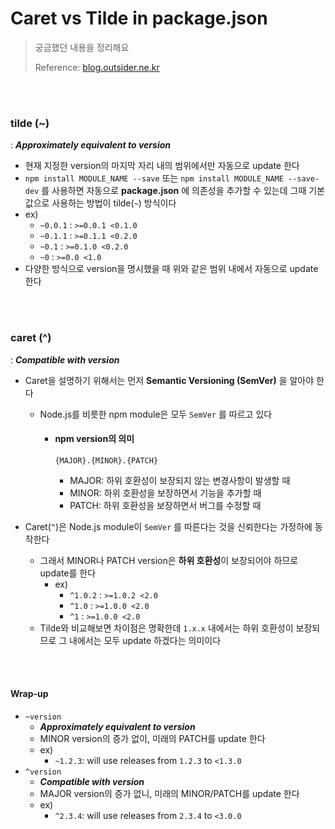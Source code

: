 # Caret vs Tilde in package.json

> 궁금했던 내용을 정리해요
>
> Reference: [blog.outsider.ne.kr](https://blog.outsider.ne.kr/1041)

<br>

<br>

### tilde (~) 

: ***Approximately equivalent to version***

- 현재 지정한 version의 마지막 자리 내의 범위에서만 자동으로 update 한다
- `npm install MODULE_NAME --save` 또는 `npm install MODULE_NAME --save-dev` 를 사용하면 자동으로 **package.json** 에 의존성을 추가할 수 있는데 그때 기본값으로 사용하는 방법이 tilde(`~`) 방식이다
- ex)
  - `~0.0.1` : `>=0.0.1 <0.1.0`
  - `~0.1.1` : `>=0.1.1 <0.2.0`
  - `~0.1` : `>=0.1.0 <0.2.0`
  - `~0` : `>=0.0 <1.0`
- 다양한 방식으로 version을 명시했을 때 위와 같은 범위 내에서 자동으로 update한다

<br>

<br>

### caret (^)

: ***Compatible with version***

- Caret을 설명하기 위해서는 먼저 **Semantic Versioning (SemVer)** 을 알아야 한다

  - Node.js를 비릇한 npm module은 모두 `SemVer` 를 따르고 있다

    - #### npm version의 의미

      ```
      {MAJOR}.{MINOR}.{PATCH}
      ```

      - MAJOR: 하위 호환성이 보장되지 않는 변경사항이 발생할 때
      - MINOR: 하위 호환성을 보장하면서 기능을 추가할 때
      - PATCH: 하위 호환성을 보장하면서 버그를 수정할 때

- Caret(`^`)은 Node.js module이 `SemVer` 를 따른다는 것을 신뢰한다는 가정하에 동작한다

  - 그래서 MINOR나 PATCH version은 **하위 호환성**이 보장되어야 하므로 update를 한다
    - ex)
      - `^1.0.2` : `>=1.0.2 <2.0`
      - `^1.0` : `>=1.0.0 <2.0`
      - `^1` : `>=1.0.0 <2.0`
  - Tilde와 비교해보면 차이점은 명확한데 `1.x.x` 내에서는 하위 호환성이 보장되므로 그 내에서는 모두 update 하겠다는 의미이다

<br>

<br>

#### Wrap-up

- `~version`
  - ***Approximately equivalent to version***
  - MINOR version의 증가 없이, 미래의 PATCH를 update 한다
  - ex)
    - `~1.2.3`: will use releases from `1.2.3`  to  `<1.3.0`
- `^version`
  - ***Compatible with version***
  - MAJOR version의 증가 없니, 미래의 MINOR/PATCH를 update 한다
  - ex)
    - `^2.3.4`: will use releases from `2.3.4` to `<3.0.0`

